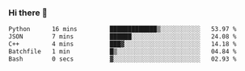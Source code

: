 ### Hi there 👋

<!--START_SECTION:waka-->

```txt
Python      16 mins         █████████████▒░░░░░░░░░░░   53.97 %
JSON        7 mins          ██████░░░░░░░░░░░░░░░░░░░   24.08 %
C++         4 mins          ███▓░░░░░░░░░░░░░░░░░░░░░   14.18 %
Batchfile   1 min           █▒░░░░░░░░░░░░░░░░░░░░░░░   04.84 %
Bash        0 secs          ▓░░░░░░░░░░░░░░░░░░░░░░░░   02.93 %
```

<!--END_SECTION:waka-->
